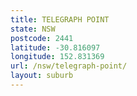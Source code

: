 ```yaml
---
title: TELEGRAPH POINT
state: NSW
postcode: 2441
latitude: -30.816097
longitude: 152.831369
url: /nsw/telegraph-point/
layout: suburb
---
```


